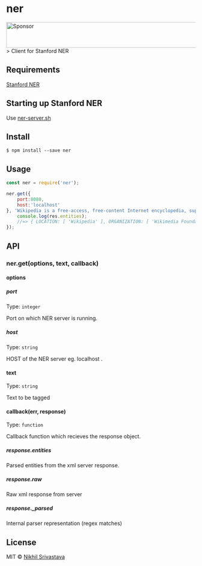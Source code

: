 # ner
<a target='_blank' rel='nofollow' href='https://app.codesponsor.io/link/UozgfSN2pxKtzVMwLa6GdfMR/niksrc/ner'>
  <img alt='Sponsor' width='888' height='68' src='https://app.codesponsor.io/embed/UozgfSN2pxKtzVMwLa6GdfMR/niksrc/ner.svg' />
</a>
> Client for Stanford NER

## Requirements
[Stanford NER](http://nlp.Stanford.edu/software/CRF-NER.shtml)

## Starting up Stanford NER
Use [ner-server.sh](ner-server.sh)

## Install

```
$ npm install --save ner
```


## Usage

```js
const ner = require('ner');

ner.get({
	port:8080,
	host:'localhost'
}, 'Wikipedia is a free-access, free-content Internet encyclopedia, supported and hosted by the non-profit Wikimedia Foundation. Those who can access the site can edit most of its articles.[5] Wikipedia is ranked among the ten most popular websites,[4] and constitutes the Internets largest and most popular general', function(err, res){
	console.log(res.entities);
	//=> { LOCATION: [ 'Wikipedia' ], ORGANIZATION: [ 'Wikimedia Foundation'] }
});
```


## API

### ner.get(options, text, callback)

#### options

##### port

Type: `integer`<br>

Port on which NER server is running.

##### host

Type: `string`<br>

HOST of the NER server eg. localhost .

#### text

Type: `string`<br>

Text to be tagged

#### callback(err, response)

Type: `function`<br>

Callback function which recieves the response object.

##### response.entities

Parsed entities from the xml server response.

##### response.raw

Raw xml response from server

##### response._parsed

Internal parser representation (regex matches)

## License

MIT © [Nikhil Srivastava](https://niksrc.github.io)
